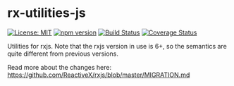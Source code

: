 # rx-utilities-js

[![License: MIT](https://img.shields.io/badge/License-MIT-yellow.svg)](https://opensource.org/licenses/MIT)
[![npm version](https://badge.fury.io/js/rx-utilities-js.svg)](https://badge.fury.io/js/rx-utilities-js)
[![Build Status](https://travis-ci.org/protoman92/rx-utilities-js.svg?branch=master&dummy=true)](https://travis-ci.org/protoman92/rx-utilities-js)
[![Coverage Status](https://coveralls.io/repos/github/protoman92/rx-utilities-js/badge.svg?branch=master&dummy=false)](https://coveralls.io/github/protoman92/rx-utilities-js?branch=master&dummy=false)

Utilities for rxjs. Note that the rxjs version in use is 6+, so the semantics are quite different from previous versions.

Read more about the changes here:
https://github.com/ReactiveX/rxjs/blob/master/MIGRATION.md

